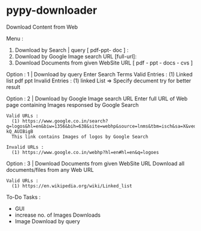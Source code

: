# pypy-downloader

Download Content from Web

Menu :

1. Download by Search | query [ pdf-ppt- doc ] :
2. Download by Google Image search URL [full-url]:
3. Download Documents from given WebSite URL [ pdf - ppt - docs - cvs ]

  Option : 1 | Download by query
    Enter Search Terms
    Valid Entries :
      (1) Linked list pdf ppt
    Invalid Entries :
      (1) linked List => Specify decument try for better result

  Option : 2 | Download by Google Image search URL
    Enter full URL of Web page containing Images responsed by Google Search
    
    Valid URLs :
      (1) https://www.google.co.in/search?q=logos&hl=en&biw=1356&bih=638&site=webhp&source=lnms&tbm=isch&sa=X&ved=0ahUKEwjWx8nFiqzLAhWDVI4KHZOpD-kQ_AUIBigB
      This link contains Images of logos by Google Search
      
    Invalid URLs :
      (1) https://www.google.co.in/webhp?hl=en#hl=en&q=logoes
        
 Option : 3 | Download Documents from given WebSite URL 
    Download all documents/files from any Web URL
    
    Valid URLs :
      (1) https://en.wikipedia.org/wiki/Linked_list

To-Do Tasks :
- GUI
- increase no. of Images Downloads
- Image Download by query
